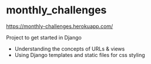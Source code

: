 # monthly_challenges

<https://monthly-challenges.herokuapp.com/>

Project to get started in Django
 - Understanding the concepts of URLs & views
 - Using Django templates and static files for css styling
